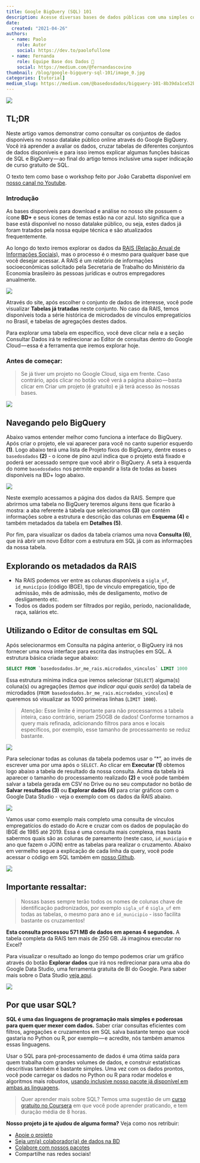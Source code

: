 ```yaml
---
title: Google BigQuery (SQL) 101
description: Acesse diversas bases de dados públicas com uma simples consulta SQL
date:
  created: "2021-04-26"
authors:
  - name: Paolo
    role: Autor
    social: https://dev.to/paolofullone
  - name: Fernanda
    role: Equipe Base dos Dados 💚
    social: https://medium.com/@fernandascovino
thumbnail: /blog/google-bigquery-sql-101/image_0.jpg
categories: [tutorial]
medium_slug: https://medium.com/@basedosdados/bigquery-101-8b39da1ce52b
---
```


<Image src="/blog/google-bigquery-sql-101/image_0.jpg"/>

## TL;DR

Neste artigo vamos demonstrar como consultar os conjuntos de dados disponíveis no nosso datalake público online através do Google BigQuery. Você irá aprender a avaliar os dados, cruzar tabelas de diferentes conjuntos de dados disponíveis e para isso iremos explicar algumas funções básicas de SQL e BigQuery — ao final do artigo temos inclusive uma super indicação de curso gratuito de SQL.

O texto tem como base o workshop feito por João Carabetta disponível em [nosso canal no Youtube](https://www.youtube.com/basedosdados).

### Introdução

As bases disponíveis para download e análise no nosso site possuem o ícone **BD+** e seus ícones de temas estão na cor azul. Isto significa que a base está disponível no nosso datalake público, ou seja, estes dados já foram tratados pela nossa equipe técnica e são atualizados frequentemente.

Ao longo do texto iremos explorar os dados da [RAIS (Relação Anual de Informações Sociais)](https://basedosdados.org/dataset/3e7c4d58-96ba-448e-b053-d385a829ef00?table=86b69f96-0bfe-45da-833b-6edc9a0af213), mas o processo é o mesmo para qualquer base que você desejar acessar. A RAIS é um relatório de informações socioeconômicas solicitado pela Secretaria de Trabalho do Ministério da Economia brasileiro às pessoas jurídicas e outros empregadores anualmente.

<Image src="/blog/google-bigquery-sql-101/image_1.png"/>

Através do site, após escolher o conjunto de dados de interesse, você pode visualizar **Tabelas já tratadas** neste conjunto. No caso da RAIS, temos disponíveis toda a série histórica de microdados de vínculos empregatícios no Brasil, e tabelas de agregações destes dados.

Para explorar uma tabela em específico, você deve clicar nela e a seção Consultar Dados irá te redirecionar ao Editor de consultas dentro do Google Cloud — essa é a ferramenta que iremos explorar hoje.

### Antes de começar:

> Se já tiver um projeto no Google Cloud, siga em frente. Caso contrário, após clicar no botão você verá a página abaixo — basta clicar em Criar um projeto (é gratuito) e já terá acesso às nossas bases.

<Image src="/blog/google-bigquery-sql-101/image_2.jpg"/>

## Navegando pelo BigQuery

Abaixo vamos entender melhor como funciona a interface do BigQuery. Após criar o projeto, ele vai aparecer para você no canto superior esquerdo **(1)**. Logo abaixo terá uma lista de Projeto fixos do BigQuery, dentre esses o `basedosdados` **(2)** - o ícone de pino azul indica que o projeto está fixado e poderá ser acessado sempre que você abrir o BigQuery. A seta à esquerda do nome `basedosdados` nos permite expandir a lista de todas as bases disponíveis na BD+ logo abaixo.

<Image src="/blog/google-bigquery-sql-101/image_3.png"/>

Neste exemplo acessamos a página dos dados da RAIS. Sempre que abrirmos uma tabela no BigQuery teremos alguns itens que ficarão à mostra: a aba referente à tabela que selecionamos **(3)** que contém informações sobre a estrutura e descrição das colunas em **Esquema (4)** e também metadados da tabela em **Detalhes (5)**.

Por fim, para visualizar os dados da tabela criamos uma nova **Consulta (6)**, que irá abrir um novo Editor com a estrutura em SQL já com as informações da nossa tabela.

## Explorando os metadados da RAIS

- Na RAIS podemos ver entre as colunas disponíveis a `sigla_uf`, `id_município` (código IBGE), tipo de vínculo empregatício, tipo de admissão, mês de admissão, mês de desligamento, motivo de desligamento etc.
- Todos os dados podem ser filtrados por região, período, nacionalidade, raça, salários etc.

## Utilizando o Editor de consultas em SQL

Após selecionarmos em Consulta na página anterior, o BigQuery irá nos fornecer uma nova interface para escrita das instruções em SQL. A estrutura básica criada segue abaixo:

```sql
SELECT FROM `basedosdados.br_me_rais.microdados_vinculos` LIMIT 1000
```

Essa estrutura mínima indica que iremos selecionar (`SELECT`) alguma(s) coluna(s) ou agregações (_temos que indicar aqui quais serão_) da tabela de microdados (`FROM basedosdados.br_me_rais.microdados_vinculos`) e queremos só visualizar as 1000 primeiras linhas (`LIMIT 1000`).

> Atenção: Esse limite é importante para não processarmos a tabela inteira, caso contrário, seriam 250GB de dados! Conforme tornamos a query mais refinada, adicionando filtros para anos e locais específicos, por exemplo, esse tamanho de processamento se reduz bastante.

<Image src="/blog/google-bigquery-sql-101/image_4.png"/>

Para selecionar todas as colunas da tabela podemos usar o “\*”, ao invés de escrever uma por uma após o `SELECT`. Ao clicar em **Executar (1)** obtemos logo abaixo a tabela de resultado da nossa consulta. Acima da tabela irá aparecer o tamanho do processamento realizado **(2)** e você pode também salvar a tabela gerada em CSV no Drive ou no seu computador no botão de **Salvar resultados (3)** ou **Explorar dados (4)** para criar gráficos com o Google Data Studio - veja o exemplo com os dados da RAIS abaixo.

<Image src="/blog/google-bigquery-sql-101/image_5.png"/>

Vamos usar como exemplo mais completo uma consulta de vínculos empregatícios do estado do Acre e cruzar com os dados de população do IBGE de 1985 até 2019. Essa é uma consulta mais complexa, mas basta sabermos quais são as colunas de pareamento (neste caso, `id_municipio` e ano que fazem o JOIN) entre as tabelas para realizar o cruzamento. Abaixo em vermelho segue a explicação de cada linha da query, você pode acessar o código em SQL também em [nosso Github](https://github.com/basedosdados/analises/blob/main/workshops/br_me_rais_microdados_vinculos_20210526.sql).

<Image src="/blog/google-bigquery-sql-101/image_6.png"/>

## Importante ressaltar:

> Nossas bases sempre terão todos os nomes de colunas chave de identificação padronizados, por exemplo `sigla_uf` é `sigla_uf` em todas as tabelas, o mesmo para ano e `id_municipio` - isso facilita bastante os cruzamentos!

**Esta consulta processou 571 MB de dados em apenas 4 segundos.** A tabela completa da RAIS tem mais de 250 GB. Já imaginou executar no Excel?

Para visualizar o resultado ao longo do tempo podemos criar um gráfico através do botão **Explorar dados** que irá nos redirecionar para uma aba do Google Data Studio, uma ferramenta gratuita de BI do Google. Para saber mais sobre o Data Studio [veja aqui](https://support.google.com/datastudio/answer/6283323?hl=pt-BR).

<Image src="/blog/google-bigquery-sql-101/image_7.png"/>

## Por que usar SQL?

**SQL é uma das linguagens de programação mais simples e poderosas para quem quer mexer com dados.** Saber criar consultas eficientes com filtros, agregações e cruzamentos em SQL salva bastante tempo que você gastaria no Python ou R, por exemplo — e acredite, nós também amamos essas linguagens.

Usar o SQL para pré-processamento de dados é uma ótima saída para quem trabalha com grandes volumes de dados, e construir estatísticas descritivas também é bastante simples. Uma vez com os dados prontos, você pode carregar os dados no Python ou R para rodar modelos e algoritmos mais robustos, [usando inclusive nosso pacote já disponível em ambas as linguagens](https://github.com/basedosdados/mais).

> Quer aprender mais sobre SQL? Temos uma sugestão de um [curso gratuito no Coursera](https://www.codecademy.com/learn/learn-sql) em que você pode aprender praticando, e tem duração média de 8 horas.

**Nosso projeto já te ajudou de alguma forma?** Veja como nos retribuir:

- [Apoie o projeto](https://apoia.se/basedosdados)
- [Seja um(a) colaborador(a) de dados na BD](https://basedosdados.github.io/mais/colab_data/)
- [Colabore com nossos pacotes](https://github.com/basedosdados/mais)
- Compartilhe nas redes sociais!
